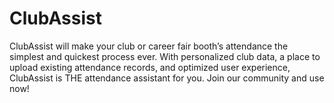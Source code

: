 # ClubAssist
ClubAssist will make your club or career fair booth’s attendance the simplest and quickest process ever.  With personalized club data, a place to upload existing attendance records, and optimized user experience, ClubAssist is THE attendance assistant for you.  Join our community and use now!

